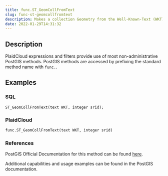 ```yaml
---
title: func.ST_GeomCollFromText
slug: func-st-geomcollfromtext
description: Makes a collection Geometry from the Well-Known-Text (WKT) representation with the given SRID
date: 2022-01-29T14:31:32
---
```



## Description


PlaidCloud expressions and filters provide use of most non-administrative PostGIS methods. PostGIS methods are accessed by prefixing the standard method name with `func.`.



## Examples


### SQL



```
ST_GeomCollFromText(text WKT, integer srid);
```


### PlaidCloud



```python
func.ST_GeomCollFromText(text WKT, integer srid)
```


### References


PostGIS Official Documentation for this method can be found [here](https://postgis.net/docs/manual-3.1/ST_GeomCollFromText.html).



Additional capabilities and usage examples can be found in the PostGIS documentation.


